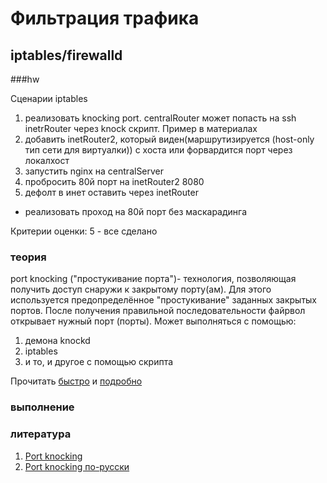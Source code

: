 # Фильтрация трафика
## iptables/firewalld

###hw

Сценарии iptables

1. реализовать knocking port. centralRouter может попасть на ssh inetrRouter через knock скрипт. Пример в материалах
2. добавить inetRouter2, который виден(маршрутизируется (host-only тип сети для виртуалки)) с хоста или форвардится порт через локалхост
3. запустить nginx на centralServer
4. пробросить 80й порт на inetRouter2 8080
5. дефолт в инет оставить через inetRouter

* реализовать проход на 80й порт без маскарадинга

Критерии оценки: 5 - все сделано

### теория

port knocking ("простукивание порта")- технология, позволяющая получить доступ снаружи к закрытому порту(ам). Для этого используется предопределённое "простукивание" заданных закрытых портов. После получения правильной последовательности файрвол открывает нужный порт (порты). Может выполняться с помощью:

1. демона knockd
2. iptables
3. и то, и другое с помощью скрипта

Прочитать [быстро](https://otus.ru/nest/post/267/) и [подробно](https://wiki.archlinux.org/index.php/Port_knocking)



### выполнение



### литература

1. [Port knocking](https://wiki.archlinux.org/index.php/Port_knocking)
2. [Port knocking по-русски](https://otus.ru/nest/post/267/)